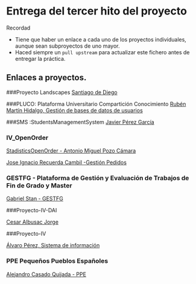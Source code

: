 
# Entrega del tercer hito del proyecto

Recordad
* Tiene que haber un enlace a cada uno de los proyectos individuales, aunque sean subproyectos de uno mayor.
* Haced siempre un `pull upstream` para actualizar este fichero antes de entregar la práctica.

## Enlaces a proyectos.

###Proyecto Landscapes
[Santiago de Diego](https://github.com/santidediego/Landscapes/blob/master/README.md)

###PLUCO: Plataforma Universitario Compartición Conocimiento
[Rubén Martín Hidalgo, Gestión de bases de datos de usuarios](https://github.com/romilgildo/IV-PLUCO-RMH)

###SMS :StudentsManagementSystem
[Javier Pérez García](https://github.com/neon520/SMS-BDyReplica)

### IV_OpenOrder
[StadisticsOpenOrder - Antonio Miguel Pozo Cámara](https://github.com/AntonioPozo/Proyecto_IV-OpenOrder)

[Jose Ignacio Recuerda Cambil -Gestión Pedidos](https://github.com/ignaciorecuerda/gestionPedidos)

### GESTFG - Plataforma de Gestión y Evaluación de Trabajos de Fin de Grado y Master

[Gabriel Stan - GESTFG](https://github.com/gabriel-stan/gestion-tfg/tree/deployment)


###Proyecto-IV-DAI

[Cesar Albusac Jorge](https://github.com/cesar2/Proyecto-IV.git)

###Proyecto-IV

[Álvaro Pérez, Sistema de información](https://github.com/alvaro-gr/proyecto-IV)


### PPE Pequeños Pueblos Españoles
[Alejandro Casado Quijada - PPE](https://github.com/acasadoquijada/IV)








